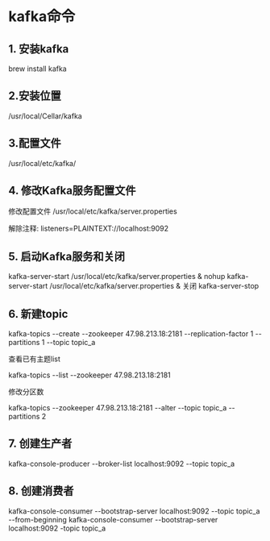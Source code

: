 # kafka命令



## 1. 安装kafka
brew install kafka

## 2.安装位置
/usr/local/Cellar/kafka

## 3.配置文件
/usr/local/etc/kafka/


## 4. 修改Kafka服务配置文件
修改配置文件 /usr/local/etc/kafka/server.properties

解除注释: listeners=PLAINTEXT://localhost:9092


## 5. 启动Kafka服务和关闭
kafka-server-start /usr/local/etc/kafka/server.properties &
nohup kafka-server-start /usr/local/etc/kafka/server.properties &
关闭
kafka-server-stop


## 6. 新建topic
kafka-topics --create --zookeeper 47.98.213.18:2181 --replication-factor 1 --partitions 1 --topic topic_a

查看已有主题list

kafka-topics --list --zookeeper 47.98.213.18:2181

修改分区数

kafka-topics --zookeeper 47.98.213.18:2181 --alter --topic topic_a  --partitions 2

## 7. 创建生产者
kafka-console-producer --broker-list localhost:9092 --topic topic_a


## 8. 创建消费者
kafka-console-consumer --bootstrap-server localhost:9092 --topic topic_a --from-beginning
kafka-console-consumer --bootstrap-server localhost:9092 -topic topic_a
